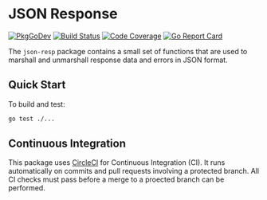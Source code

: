 # JSON Response

[![PkgGoDev](https://pkg.go.dev/badge/github.com/sylabs/json-resp)](https://pkg.go.dev/github.com/sylabs/json-resp)
[![Build Status](https://circleci.com/gh/sylabs/json-resp.svg?style=shield)](https://circleci.com/gh/sylabs/workflows/json-resp)
[![Code Coverage](https://codecov.io/gh/sylabs/json-resp/branch/master/graph/badge.svg)](https://codecov.io/gh/sylabs/json-resp)
[![Go Report Card](https://goreportcard.com/badge/github.com/sylabs/json-resp)](https://goreportcard.com/report/github.com/sylabs/json-resp)

The `json-resp` package contains a small set of functions that are used to marshall and unmarshall response data and errors in JSON format.

## Quick Start

To build and test:

```sh
go test ./...
```

## Continuous Integration

This package uses [CircleCI](https://circleci.com) for Continuous Integration (CI). It runs automatically on commits and pull requests involving a protected branch. All CI checks must pass before a merge to a proected branch can be performed.
